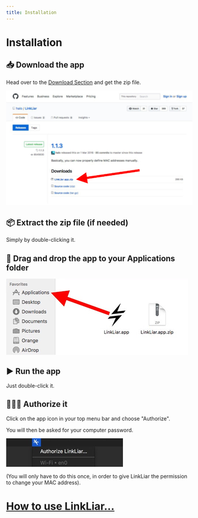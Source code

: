 ```yaml
---
title: Installation
---
```


# Installation

## 📥 Download the app

Head over to the [Download Section](https://github.com/halo/LinkLiar/releases/latest) and get the zip file.

[![constrain](github_download.jpg)](https://github.com/halo/LinkLiar/releases/latest)

## 📦 Extract the zip file (if needed)

Simply by double-clicking it.

## 📂 Drag and drop the app to your Applications folder

![constrain](dragdrop.png)

## ▶️ Run the app

Just double-click it.

## 👮🏼‍♀️ Authorize it

Click on the app icon in your top menu bar and choose "Authorize".

You will then be asked for your computer password.

![constrain](authorize.png)

(You will only have to do this once, in order to give LinkLiar the permission to change your MAC address).

# [How to use LinkLiar...](usage.html)
